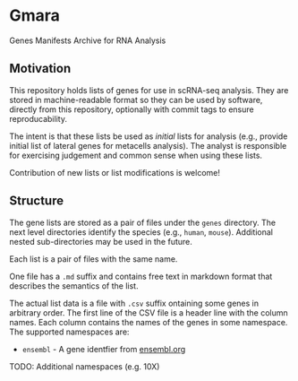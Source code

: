 # Gmara
Genes Manifests Archive for RNA Analysis

## Motivation

This repository holds lists of genes for use in scRNA-seq analysis.
They are stored in machine-readable format so they can be used by software, directly from this repository, optionally with commit tags to ensure reproducability.

The intent is that these lists be used as *initial* lists for analysis (e.g., provide initial list of lateral genes for metacells analysis).
The analyst is responsible for exercising judgement and common sense when using these lists.

Contribution of new lists or list modifications is welcome!

## Structure

The gene lists are stored as a pair of files under the `genes` directory.
The next level directories identify the species (e.g., `human`, `mouse`).
Additional nested sub-directories may be used in the future.

Each list is a pair of files with the same name.

One file has a `.md` suffix and contains free text in markdown format that describes the semantics of the list.

The actual list data is a file with `.csv` suffix ontaining some genes in arbitrary order.
The first line of the CSV file is a header line with the column names.
Each column contains the names of the genes in some namespace.
The supported namespaces are:

* `ensembl` - A gene identfier from [ensembl.org](https://www.ensembl.org/index.html)

TODO: Additional namespaces (e.g. 10X)
